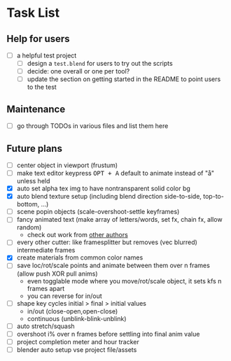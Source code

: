 # Task List

## Help for users
- [ ] a helpful test project
	- [ ] design a `test.blend` for users to try out the scripts
	- [ ] decide: one overall or one per tool?
	- [ ] update the section on getting started in the README to point users to the test

## Maintenance
- [ ] go through TODOs in various files and list them here

## Future plans
- [ ] center object in viewport (frustum)
- [ ] make text editor keypress <kbd>OPT + A</kbd> default to animate instead of "å" unless held
- [X] auto set alpha tex img to have nontransparent solid color bg
- [X] auto blend texture setup (including blend direction side-to-side, top-to-bottom, ...)
- [ ] scene popin objects (scale-overshoot-settle keyframes)
- [ ] fancy animated text (make array of letters/words, set fx, chain fx, allow random)
	- check out work from [other authors](https://gitlab.com/bkurdali/blender-addon-experiments/blob/master/text_fx.py)
- [ ] every other cutter: like framesplitter but removes (vec blurred) intermediate frames
- [X] create materials from common color names
- [ ] save loc/rot/scale points and animate between them over n frames (allow push XOR pull anims)
	- even togglable mode where you move/rot/scale object, it sets kfs n frames apart
	- you can reverse for in/out
- [ ] shape key cycles initial > final > initial values
	- in/out (close-open,open-close)
	- continuous (unblink-blink-unblink)
- [ ] auto stretch/squash
- [ ] overshoot i% over n frames before settling into final anim value
- [ ] project completion meter and hour tracker
- [ ] blender auto setup vse project file/assets
